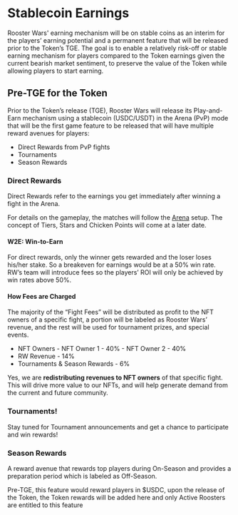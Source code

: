 # **Stablecoin Earnings**

Rooster Wars' earning mechanism will be on stable coins as an interim for the players’ earning potential and a permanent feature that will be released prior to the Token’s TGE. The goal is to enable a relatively risk-off or stable earning mechanism for players compared to the Token earnings given the current bearish market sentiment, to preserve the value of the Token while allowing players to start earning.

## **Pre-TGE for the Token**

Prior to the Token’s release (TGE), Rooster Wars will release its Play-and-Earn mechanism using a stablecoin (USDC/USDT) in the Arena (PvP) mode that will be the first game feature to be released that will have multiple reward avenues for players:

- Direct Rewards from PvP fights
- Tournaments
- Season Rewards

### **Direct Rewards**

Direct Rewards refer to the earnings you get immediately after winning a fight in the Arena. 

<!--
It will be in “QBUX” wherein players will purchase “QBUX” using USDC, and use that to play in the Arena.
"QBUX" is an external backend token that can be used within the Rooster Wars ecosystem, and other ecosystems from future projects and partners related to Rooster Wars.
-->

For details on the gameplay, the matches will follow the [Arena](../gameplay/phase1/arena/index.md) setup. The concept of Tiers, Stars and Chicken Points will come at a later date.


#### **W2E: Win-to-Earn**

For direct rewards, only the winner gets rewarded and the loser loses his/her stake. So a breakeven for earnings would be at a 50% win rate. RW’s team will introduce fees so the players’ ROI will only be achieved by win rates above 50%.

<!--
In the beginning, players are to “bet” 1 “QBUX” per match. In future updates, the RW team is looking to support 2 to N “QBUX” per match and concepts of “Sado”.
-->

#### **How Fees are Charged**

<!-- 2 Fees
There are two (2) fees charged for the “Direct Rewards”:

1. **Fight Fees** (5%)
2. **Withdrawal Fees** (5%)
-->

The majority of the “Fight Fees” will be distributed as profit to the NFT owners of a specific fight, a portion will be labeled as Rooster Wars’ revenue, and the rest will be used for tournament prizes, and special events.

- NFT Owners
       - NFT Owner 1 - 40%
       - NFT Owner 2 - 40%
- RW Revenue - 14%
- Tournaments & Season Rewards - 6%

Yes, we are **redistributing revenues to NFT owners** of that specific fight. This will drive more value to our NFTs, and will help generate demand from the current and future community.

<!-- Withdrawal Fees
The “Withdrawal Fees” will be used for the continuous development of the Rooster Wars project, operating expenses, capital expenses, marketing and user acquisition, team expansion, and others including team’s revenue. The fee is charged when players convert their “QBUX” to USDC or any other stable coin that the project supports.
-->

### **Tournaments!**

Stay tuned for Tournament announcements and get a chance to participate and win rewards!

### **Season Rewards**

A reward avenue that rewards top players during On-Season and provides a preparation period which is labeled as Off-Season.

Pre-TGE, this feature would reward players in $USDC, upon the release of the Token, the Token rewards will be added here and only Active Roosters are entitled to this feature